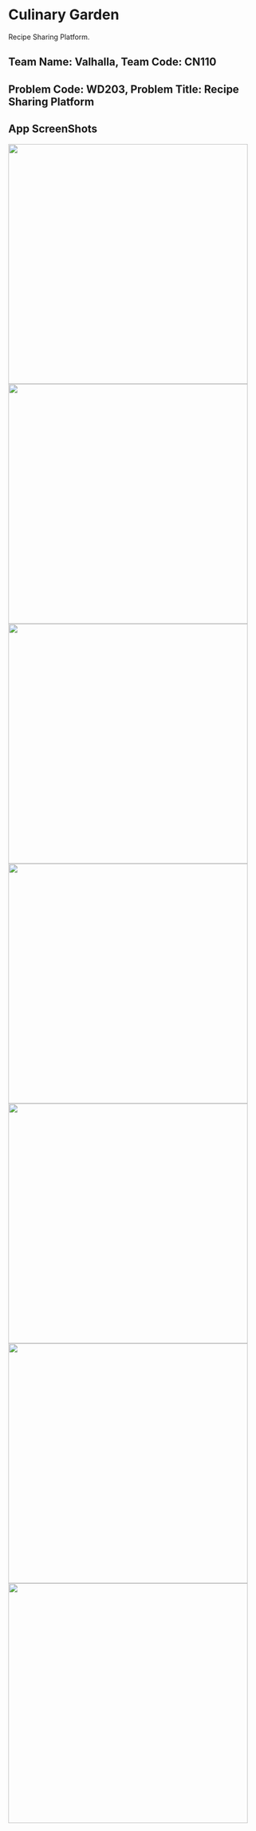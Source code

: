 # Culinary Garden

Recipe Sharing Platform.

## Team Name:  Valhalla, Team Code:  CN110
## Problem Code: WD203, Problem Title: Recipe Sharing Platform

## App ScreenShots
<img src="http://spdpay.in/blitz/images/login.png" height="480"> <img src="http://spdpay.in/blitz/images/home.png" height="480"> 
<img src="http://spdpay.in/blitz/images/profile.png" height="480"> <img src="http://spdpay.in/blitz/images/recipe.png" height="480">
<img src="http://spdpay.in/blitz/images/notification.png" height="480"> <img src="http://spdpay.in/blitz/images/discover.png" height="480">
<img src="http://spdpay.in/blitz/images/filter.png" height="480">
